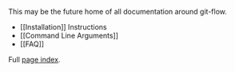 This may be the future home of all documentation around git-flow.

 * [[Installation]] Instructions
 * [[Command Line Arguments]]
 * [[FAQ]]

Full [page index](https://github.com/nvie/gitflow/wiki/_pages).
